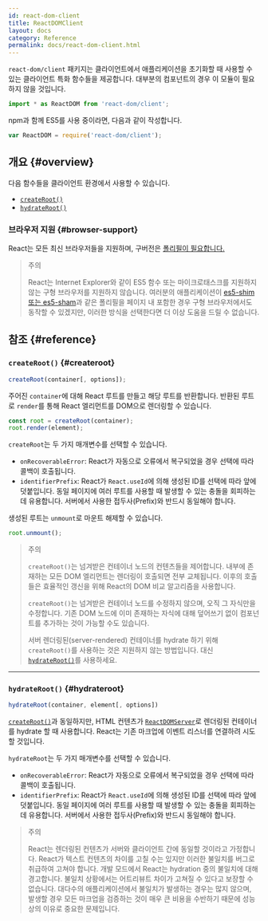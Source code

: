 ```yaml
---
id: react-dom-client
title: ReactDOMClient
layout: docs
category: Reference
permalink: docs/react-dom-client.html
---
```


`react-dom/client` 패키지는 클라이언트에서 애플리케이션을 초기화할 때 사용할 수 있는 클라이언트 특화 함수들을 제공합니다. 대부분의 컴포넌트의 경우 이 모듈이 필요하지 않을 것입니다.

```js
import * as ReactDOM from 'react-dom/client';
```

npm과 함께 ES5를 사용 중이라면, 다음과 같이 작성합니다.

```js
var ReactDOM = require('react-dom/client');
```

## 개요 {#overview}

다음 함수들을 클라이언트 환경에서 사용할 수 있습니다.

- [`createRoot()`](#createroot)
- [`hydrateRoot()`](#hydrateroot)

### 브라우저 지원 {#browser-support}

React는 모든 최신 브라우저들을 지원하며, 구버전은 [폴리필이 필요합니다.](/docs/javascript-environment-requirements.html)

> 주의
>
> React는 Internet Explorer와 같이 ES5 함수 또는 마이크로태스크를 지원하지 않는 구형 브라우저를 지원하지 않습니다. 여러분의 애플리케이션이 [es5-shim 또는 es5-sham](https://github.com/es-shims/es5-shim)과 같은 폴리필을 페이지 내 포함한 경우 구형 브라우저에서도 동작할 수 있겠지만, 이러한 방식을 선택한다면 더 이상 도움을 드릴 수 없습니다.

## 참조 {#reference}

### `createRoot()` {#createroot}

```javascript
createRoot(container[, options]);
```

주어진 `container`에 대해 React 루트를 만들고 해당 루트를 반환합니다. 반환된 루트로 `render`를 통해 React 엘리먼트를 DOM으로 렌더링할 수 있습니다.

```javascript
const root = createRoot(container);
root.render(element);
```

`createRoot`는 두 가지 매개변수를 선택할 수 있습니다.
- `onRecoverableError`: React가 자동으로 오류에서 복구되었을 경우 선택에 따라 콜백이 호출됩니다.
- `identifierPrefix`: React가 `React.useId`에 의해 생성된 ID를 선택에 따라 앞에 덧붙입니다. 동일 페이지에 여러 루트를 사용할 때 발생할 수 있는 충돌을 회피하는 데 유용합니다. 서버에서 사용한 접두사(Prefix)와 반드시 동일해야 합니다.

생성된 루트는 `unmount`로 마운트 해제할 수 있습니다.

```javascript
root.unmount();
```

> 주의
>
> `createRoot()`는 넘겨받은 컨테이너 노드의 컨텐츠들을 제어합니다. 내부에 존재하는 모든 DOM 엘리먼트는 렌더링이 호출되면 전부 교체됩니다. 이후의 호출들은 효율적인 갱신을 위해 React의 DOM 비교 알고리즘을 사용합니다.
>
> `createRoot()`는 넘겨받은 컨테이너 노드를 수정하지 않으며, 오직 그 자식만을 수정합니다. 기존 DOM 노드에 이미 존재하는 자식에 대해 덮어쓰기 없이 컴포넌트를 추가하는 것이 가능할 수도 있습니다.
>
> 서버 렌더링된(server-rendered) 컨테이너를 hydrate 하기 위해 `createRoot()`를 사용하는 것은 지원하지 않는 방법입니다. 대신 [`hydrateRoot()`](#hydrateroot)를 사용하세요.

* * *

### `hydrateRoot()` {#hydrateroot}

```javascript
hydrateRoot(container, element[, options])
```

[`createRoot()`](#createroot)과 동일하지만, HTML 컨텐츠가 [`ReactDOMServer`](/docs/react-dom-server.html)로 렌더링된 컨테이너를 hydrate 할 때 사용합니다. React는 기존 마크업에 이벤트 리스너를 연결하려 시도할 것입니다.

`hydrateRoot`는 두 가지 매개변수를 선택할 수 있습니다.
- `onRecoverableError`: React가 자동으로 오류에서 복구되었을 경우 선택에 따라 콜백이 호출됩니다.
- `identifierPrefix`: React가 `React.useId`에 의해 생성된 ID를 선택에 따라 앞에 덧붙입니다. 동일 페이지에 여러 루트를 사용할 때 발생할 수 있는 충돌을 회피하는 데 유용합니다. 서버에서 사용한 접두사(Prefix)와 반드시 동일해야 합니다.


> 주의
> 
> React는 렌더링된 컨텐츠가 서버와 클라이언트 간에 동일할 것이라고 가정합니다. React가 텍스트 컨텐츠의 차이를 고칠 수는 있지만 이러한 불일치를 버그로 취급하여 고쳐야 합니다. 개발 모드에서 React는 hydration 중의 불일치에 대해 경고합니다. 불일치 상황에서는 어트리뷰트 차이가 고쳐질 수 있다고 보장할 수 없습니다. 대다수의 애플리케이션에서 불일치가 발생하는 경우는 많지 않으며, 발생할 경우 모든 마크업을 검증하는 것이 매우 큰 비용을 수반하기 때문에 성능상의 이유로 중요한 문제입니다.
